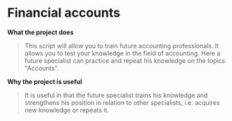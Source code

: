 # Financial accounts

**What the project does**

>This script will allow you to train future accounting professionals.
It allows you to test your knowledge in the field of accounting. Here a future specialist can practice and repeat his knowledge on the topics "Accounts".

**Why the project is useful**

>It is useful in that the future specialist trains his knowledge and strengthens his position in relation to other specialists, i.e. acquires new knowledge or repeats it.



